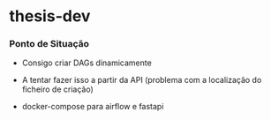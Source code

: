 # thesis-dev

### Ponto de Situação

- Consigo criar DAGs dinamicamente
- A tentar fazer isso a partir da API (problema com a localização do ficheiro de criação)

- docker-compose para airflow e fastapi